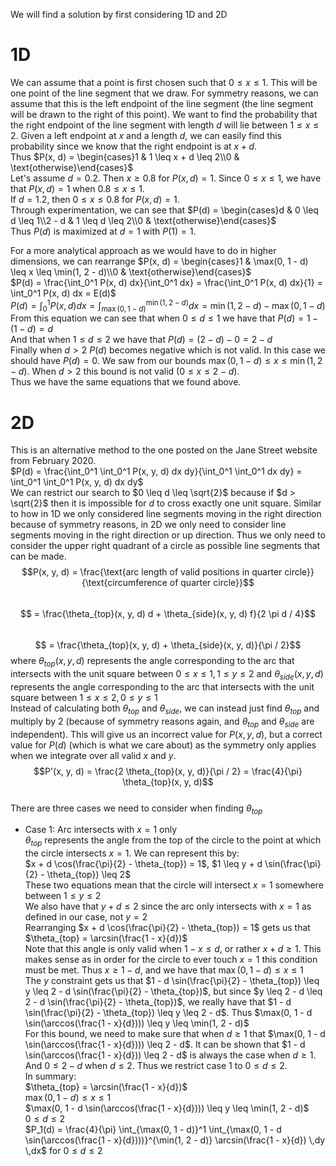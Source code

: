 We will find a solution by first considering 1D and 2D
# 1D
We can assume that a point is first chosen such that $0 \leq x \leq 1$. This will be one point of the line segment that we draw. For symmetry reasons, we can assume that this is the left endpoint of the line segment (the line segment will be drawn to the right of this point). We want to find the probability that the right endpoint of the line segment with length $d$ will lie between $1 \leq x \leq 2$. Given a left endpoint at $x$ and a length $d$, we can easily find this probability since we know that the right endpoint is at $x + d$.  
Thus $P(x, d) = \begin{cases}1 & 1 \leq x + d \leq 2\\0 & \text{otherwise}\end{cases}$  
Let's assume $d = 0.2$. Then $x \geq 0.8$ for $P(x, d) = 1$. Since $0 \leq x \leq 1$, we have that $P(x, d) = 1$ when $0.8 \leq x \leq 1$.  
If $d = 1.2$, then $0 \leq x \leq 0.8$ for $P(x, d) = 1$.  
Through experimentation, we can see that $P(d) = \begin{cases}d & 0 \leq d \leq 1\\2 - d & 1 \leq d \leq 2\\0 & \text{otherwise}\end{cases}$  
Thus $P(d)$ is maximized at $d = 1$ with $P(1) = 1$.  

For a more analytical approach as we would have to do in higher dimensions, we can rearrange $P(x, d) = \begin{cases}1 & \max(0, 1 - d) \leq x \leq \min(1, 2 - d)\\0 & \text{otherwise}\end{cases}$    
$P(d) = \frac{\int_0^1 P(x, d) dx}{\int_0^1 dx} = \frac{\int_0^1 P(x, d) dx}{1} = \int_0^1 P(x, d) dx = E(d)$  
$P(d) = \int_0^1 P(x, d) dx = \int_{\max(0, 1 - d)}^{\min(1, 2 - d)} dx = \min(1, 2 - d) - \max(0, 1 - d)$  
From this equation we can see that when $0 \leq d \leq 1$ we have that $P(d) = 1 - (1 - d) = d$  
And that when $1 \leq d \leq 2$ we have that $P(d) = (2 - d) - 0 = 2 - d$  
Finally when $d > 2$ $P(d)$ becomes negative which is not valid. In this case we should have $P(d) = 0$. We saw from our bounds $\max(0, 1 - d) \leq x \leq \min(1, 2 - d)$. When $d > 2$ this bound is not valid ($0 \leq x \leq 2 - d$).  
Thus we have the same equations that we found above.
# 2D
This is an alternative method to the one posted on the Jane Street website from February 2020.  
$P(d) = \frac{\int_0^1 \int_0^1 P(x, y, d) dx dy}{\int_0^1 \int_0^1 dx dy} = \int_0^1 \int_0^1 P(x, y, d) dx dy$  
We can restrict our search to $0 \leq d \leq \sqrt{2}$ because if $d > \sqrt{2}$ then it is impossible for $d$ to cross exactly one unit square. Similar to how in 1D we only considered line segments moving in the right direction because of symmetry reasons, in 2D we only need to consider line segments moving in the right direction or up direction. Thus we only need to consider the upper right quadrant of a circle as possible line segments that can be made.  
$$P(x, y, d) = \frac{\text{arc length of valid positions in quarter circle}}{\text{circumference of quarter circle}}$$  
$$ = \frac{\theta_{top}(x, y, d) d + \theta_{side}(x, y, d) f}{2 \pi d / 4}$$  
$$ = \frac{\theta_{top}(x, y, d) + \theta_{side}(x, y, d)}{\pi / 2}$$
where $\theta_{top}(x, y, d)$ represents the angle corresponding to the arc that intersects with the unit square between $0 \leq x \leq 1, 1 \leq y \leq 2$ and $\theta_{side}(x, y, d)$ represents the angle corresponding to the arc that intersects with the unit square between $1 \leq x \leq 2, 0 \leq y \leq 1$  
Instead of calculating both $\theta_{top}$ and $\theta_{side}$, we can instead just find $\theta_{top}$ and multiply by 2 (because of symmetry reasons again, and $\theta_{top}$ and $\theta_{side}$ are independent). This will give us an incorrect value for $P(x, y, d)$, but a correct value for $P(d)$ (which is what we care about) as the symmetry only applies when we integrate over all valid $x$ and $y$.
$$P'(x, y, d) = \frac{2 \theta_{top}(x, y, d)}{\pi / 2} = \frac{4}{\pi} \theta_{top}(x, y, d)$$  
There are three cases we need to consider when finding $\theta_{top}$  
* Case 1: Arc intersects with $x = 1$ only  
$\theta_{top}$ represents the angle from the top of the circle to the point at which the circle intersects $x = 1$. We can represent this by:  
$x + d \cos(\frac{\pi}{2} - \theta_{top}) = 1$, $1 \leq y + d \sin(\frac{\pi}{2} - \theta_{top}) \leq 2$  
These two equations mean that the circle will intersect $x = 1$ somewhere between $1 \leq y \leq 2$  
We also have that $y + d \leq 2$ since the arc only intersects with $x = 1$ as defined in our case, not $y = 2$  
Rearranging $x + d \cos(\frac{\pi}{2} - \theta_{top}) = 1$ gets us that $\theta_{top} = \arcsin(\frac{1 - x}{d})$  
Note that this angle is only valid when $1 - x \leq d$, or rather $x + d \geq 1$. This makes sense as in order for the circle to ever touch $x = 1$ this condition must be met. Thus $x \geq 1 - d$, and we have that $\max(0, 1 - d) \leq x \leq 1$  
The $y$ constraint gets us that $1 - d \sin(\frac{\pi}{2} - \theta_{top}) \leq y \leq 2 - d \sin(\frac{\pi}{2} - \theta_{top})$, but since $y \leq 2 - d \leq 2 - d \sin(\frac{\pi}{2} - \theta_{top})$, we really have that $1 - d \sin(\frac{\pi}{2} - \theta_{top}) \leq y \leq 2 - d$. Thus $\max(0, 1 - d \sin(\arccos(\frac{1 - x}{d}))) \leq y \leq \min(1, 2 - d)$  
For this bound, we need to make sure that when $d \geq 1$ that $\max(0, 1 - d \sin(\arccos(\frac{1 - x}{d}))) \leq 2 - d$. It can be shown that $1 - d \sin(\arccos(\frac{1 - x}{d})) \leq 2 - d$ is always the case when $d \geq 1$. And $0 \leq 2 - d$ when $d \leq 2$. Thus we restrict case 1 to $0 \leq d \leq 2$.  
In summary:  
$\theta_{top} = \arcsin(\frac{1 - x}{d})$  
$\max(0, 1 - d) \leq x \leq 1$  
$\max(0, 1 - d \sin(\arccos(\frac{1 - x}{d}))) \leq y \leq \min(1, 2 - d)$  
$0 \leq d \leq 2$  
$P_1(d) = \frac{4}{\pi} \int_{\max(0, 1 - d)}^1 \int_{\max(0, 1 - d \sin(\arccos(\frac{1 - x}{d})))}^{\min(1, 2 - d)} \arcsin(\frac{1 - x}{d}) \,dy \,dx$ for $0 \leq d \leq 2$